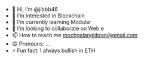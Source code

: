 - 👋 Hi, I’m @jibbb46
- 👀 I’m interested in Blockchain
- 🌱 I’m currently learning Modular
- 💞️ I’m looking to collaborate on Web e
- 📫 How to reach me mochgalangjibran@gmail.com
- 😄 Pronouns: ...
- ⚡ Fun fact: I always bullish in ETH

<!---
jibbb46/jibbb46 is a ✨ special ✨ repository because its `README.md` (this file) appears on your GitHub profile.
You can click the Preview link to take a look at your changes.
--->
